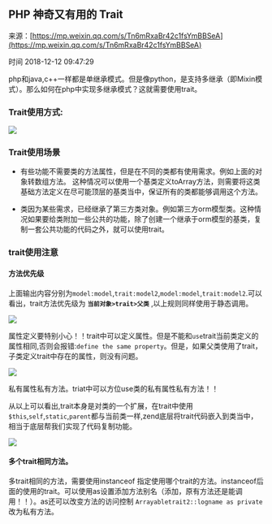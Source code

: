 ## PHP 神奇又有用的 Trait

来源：[https://mp.weixin.qq.com/s/Tn6mRxaBr42c1fsYmBBSeA](https://mp.weixin.qq.com/s/Tn6mRxaBr42c1fsYmBBSeA)

时间 2018-12-12 09:47:29

 
php和java,c++一样都是单继承模式。但是像python，是支持多继承（即Mixin模式）。那么如何在php中实现多继承模式？这就需要使用trait。
 
### Trait使用方式:  
 
![][0]
 
### Trait使用场景  

 
* 有些功能不需要类的方法属性，但是在不同的类都有使用需求。例如上面的对象转数组方法。
这种情况可以使用一个基类定义toArray方法，则需要将这类基础方法定义在尽可能顶层的基类当中，保证所有的类都能够调用这个方法。
  
* 类因为某些需求，已经继承了第三方类对象。例如第三方orm模型类。这种情况如果要给类附加一些公共的功能，除了创建一个继承于orm模型的基类，复制一套公共功能的代码之外，就可以使用trait。

 
### trait使用注意  
 
#### 方法优先级
 
上面输出内容分别为`model:model`,`trait:model2`,`model:model`,`trait:model2`.可以看出，trait方法优先级为 **`当前对象>trait>父类`**  ,以上规则同样使用于静态调用。
 
![][1]
 
属性定义要特别小心！！trait中可以定义属性。但是不能和`use`trait当前类定义的属性相同,否则会报错:`define the same property`。但是，如果父类使用了trait，子类定义trait中存在的属性，则没有问题。
 
![][2]
 
私有属性私有方法。triat中可以方位use类的私有属性私有方法！！
 
从以上可以看出,trait本身是对类的一个扩展，在trait中使用`$this`,`self`,`static`,`parent`都与当前类一样,zend底层将trait代码嵌入到类当中，相当于底层帮我们实现了代码复制功能。
 
![][3]
 
#### 多个trait相同方法。
 
多trait相同的方法，需要使用instanceof 指定使用哪个trait的方法。instanceof后面的使用的trait。可以使用as设置添加方法别名（添加，原有方法还是能调用！！）。as还可以改变方法的访问控制
 `Arrayabletrait2::logname as private`改为私有方法。


[0]: https://img0.tuicool.com/NRvYbiI.png 
[1]: https://img2.tuicool.com/BRZfu2B.jpg 
[2]: https://img1.tuicool.com/Nj6nEny.jpg 
[3]: https://img1.tuicool.com/qqueuuY.jpg 